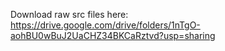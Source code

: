 Download raw src files here:  
https://drive.google.com/drive/folders/1nTgO-aohBU0wBuJ2UaCHZ34BKCaRztvd?usp=sharing
